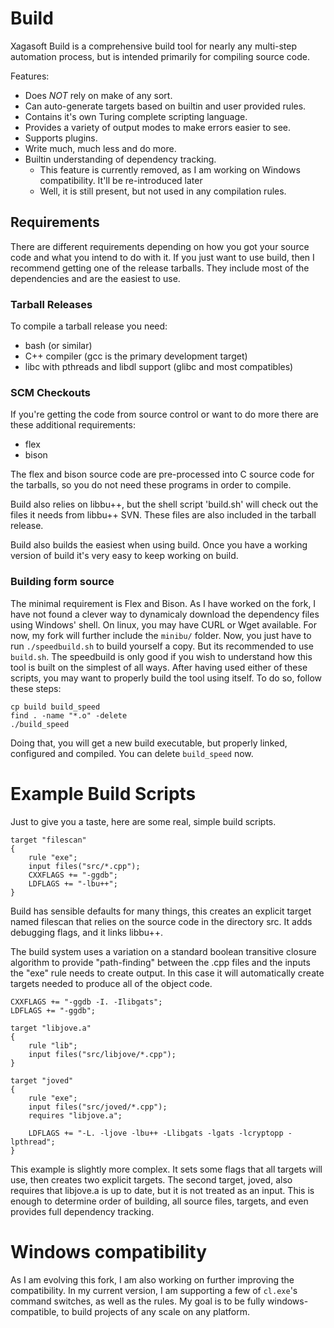 # Build

Xagasoft Build is a comprehensive build tool for nearly any multi-step
automation process, but is intended primarily for compiling source code.

Features:

 * Does _NOT_ rely on make of any sort.
 * Can auto-generate targets based on builtin and user provided rules.
 * Contains it's own Turing complete scripting language.
 * Provides a variety of output modes to make errors easier to see.
 * Supports plugins.
 * Write much, much less and do more.
 * Builtin understanding of dependency tracking.
 	* This feature is currently removed, as I am working on Windows compatibility. It'll be re-introduced later
 	* Well, it is still present, but not used in any compilation rules.

## Requirements

There are different requirements depending on how you got your source code and
what you intend to do with it.  If you just want to use build, then I recommend
getting one of the release tarballs.  They include most of the dependencies and
are the easiest to use.

### Tarball Releases

To compile a tarball release you need:

 * bash (or similar)
 * C++ compiler (gcc is the primary development target)
 * libc with pthreads and libdl support (glibc and most compatibles)

### SCM Checkouts

If you're getting the code from source control or want to do more there are
these additional requirements:

 * flex
 * bison

The flex and bison source code are pre-processed into C source code for the
tarballs, so you do not need these programs in order to compile.

Build also relies on libbu++, but the shell script 'build.sh' will check out
the files it needs from libbu++ SVN.  These files are also included in the
tarball release.

Build also builds the easiest when using build.  Once you have a working
version of build it's very easy to keep working on build.

### Building form source

The minimal requirement is Flex and Bison. As I have worked on the fork, I have not found a clever way to dynamicaly download the dependency files using Windows' shell. On linux, you may have CURL or Wget available. 
For now, my fork will further include the `minibu/` folder. Now, you just have to run `./speedbuild.sh` to build yourself a copy. But its recommended to use `build.sh`. The speedbuild is only good if you wish to understand how this tool is built on the simplest of all ways. After having used either of these scripts, you may want to properly build the tool using itself. To do so, follow these steps:


    cp build build_speed
    find . -name "*.o" -delete
    ./build_speed

Doing that, you will get a new build executable, but properly linked, configured and compiled. You can delete `build_speed` now.

# Example Build Scripts

Just to give you a taste, here are some real, simple build scripts.

    target "filescan"
    {
        rule "exe";
        input files("src/*.cpp");
        CXXFLAGS += "-ggdb";
        LDFLAGS += "-lbu++";
    }

Build has sensible defaults for many things, this creates an explicit target
named filescan that relies on the source code in the directory src.  It adds
debugging flags, and it links libbu++.

The build system uses a variation on a standard boolean transitive closure
algorithm to provide "path-finding" between the .cpp files and the inputs the
"exe" rule needs to create output.  In this case it will automatically create
targets needed to produce all of the object code.

    CXXFLAGS += "-ggdb -I. -Ilibgats";
    LDFLAGS += "-ggdb";

    target "libjove.a"
    {
        rule "lib";
        input files("src/libjove/*.cpp");
    }

    target "joved"
    {
        rule "exe";
        input files("src/joved/*.cpp");
        requires "libjove.a";

        LDFLAGS += "-L. -ljove -lbu++ -Llibgats -lgats -lcryptopp -lpthread";
    }

This example is slightly more complex.  It sets some flags that all targets will
use, then creates two explicit targets.  The second target, joved, also
requires that libjove.a is up to date, but it is not treated as an input.  This
is enough to determine order of building, all source files, targets, and even
provides full dependency tracking.


# Windows compatibility

As I am evolving this fork, I am also working on further improving the compatibility. In my current version, I am supporting a few of `cl.exe`'s command switches, as well as the rules. My goal is to be fully windows-compatible, to build projects of any scale on any platform.
